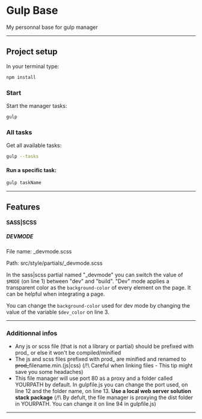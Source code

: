 # Gulp Base
My personnal base for gulp manager

---
## Project setup
In your terminal type:

```bash
npm install
```

### Start
Start the manager tasks:

```bash
gulp

```
### All tasks
Get all available tasks:

```bash
gulp --tasks
```
#### Run a specific task:

```bash
gulp taskName
```

---
## Features

#### SASS|SCSS
##### DEVMODE

File name: _devmode.scss

Path: src/style/partials/_devmode.scss

In the sass|scss partial named "_devmode" you can switch the value of `$MODE` (on line 1) between "dev" and "build". "Dev" mode applies a transparent color as the `background-color` of every element on the page. It can be helpful when integrating a page.

You can change the `background-color` used for dev mode by changing the value of the variable `$dev_color` on line 3.

---

### Additionnal infos
- Any js or scss file (that is not a library or partial) should be prefixed with prod_ or else it won't be compiled/minified
- The js and scss files prefixed with prod_ are minified and renamed to ~~prod_~~filename.min.(js|css) (/!\ Careful when linking files - This tip might save you some headaches)
- This file manager will use port 80 as a proxy and a folder called YOURPATH by default. In gulpfile.js you can change the port used, on line 12 and the folder name, on line 13. **Use a local web server solution stack package** (/!\ By defult, the file manager is proxying the dist folder in YOURPATH. You can change it on line 94 in gulpfile.js)

---
